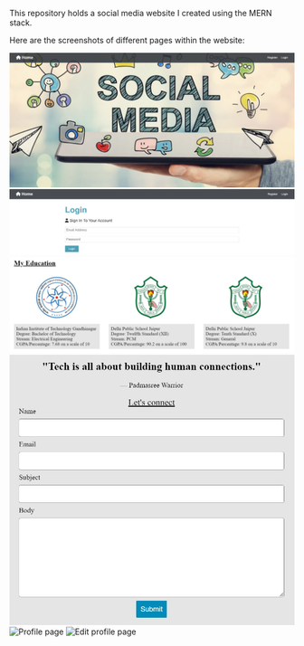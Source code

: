 This repository holds a social media website I created using the MERN stack.

Here are the screenshots of different pages within the website:

![Home Page](https://github.com/PratikPuri/MERN-Social-Media-Website/blob/master/client/src/img/Screenshot1.jpg)
![Login Page](https://github.com/PratikPuri/MERN-Social-Media-Website/blob/master/client/src/img/Screenshot2.jpg)
![Signup Page](https://github.com/PratikPuri/Django-Portfolio-Website/blob/master/static/images/Screenshot3.jpg)
![Dashboard](https://github.com/PratikPuri/Django-Portfolio-Website/blob/master/static/images/Screenshot4.jpg)
![Profile page](https://github.com/PratikPuri/Django-Portfolio-Website/blob/master/static/images/Screenshot5.jpg)
![Edit profile page](https://github.com/PratikPuri/Django-Portfolio-Website/blob/master/static/images/Screenshot6.jpg)
